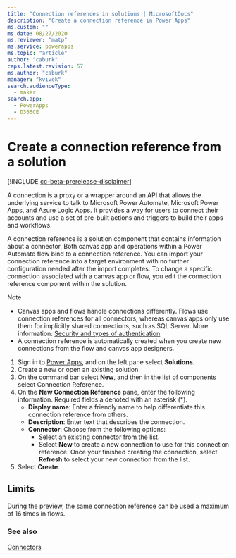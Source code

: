 ```yaml
---
title: "Connection references in solutions | MicrosoftDocs"
description: "Create a connection reference in Power Apps"
ms.custom: ""
ms.date: 08/27/2020
ms.reviewer: "matp"
ms.service: powerapps
ms.topic: "article"
author: "caburk"
caps.latest.revision: 57
ms.author: "caburk"
manager: "kvivek"
search.audienceType: 
  - maker
search.app: 
  - PowerApps
  - D365CE
---
```

# Create a connection reference from a solution

[!INCLUDE [cc-beta-prerelease-disclaimer](../../includes/cc-beta-prerelease-disclaimer.md)]

A connection  is a proxy or a wrapper around an API that allows the underlying service to talk to Microsoft Power Automate, Microsoft Power Apps, and Azure Logic Apps. It provides a way for users to connect their accounts and use a set of pre-built actions and triggers to build their apps and workflows.

A connection reference is a solution component that contains information about a connector. Both canvas app and operations within a Power Automate flow bind to a connection reference. You can import your connection reference into a target environment with no further configuration needed after the import completes. To change a specific connection associated with a canvas app or flow, you edit the connection reference component within the solution.

> [!NOTE]
>
> - Canvas apps and flows handle connections differently. Flows use connection references for all connectors, whereas canvas apps only use them for implicitly shared connections, such as SQL Server. More information: [Security and types of authentication](../canvas-apps/connections-list.md#security-and-types-of-authentication)
> - A connection reference is automatically created when you create new connections from the flow and canvas app designers.

1. Sign in to [Power Apps](https://make.powerapps.com/?utm_source=padocs&utm_medium=linkinadoc&utm_campaign=referralsfromdoc), and on the left pane select **Solutions**. 
2. Create a new or open an existing solution.
3. On the command bar select **New**, and then in the list of components select Connection Reference. 
4. On the **New Connection Reference** pane, enter the following information. Required fields a denoted with an asterisk (*).
   - **Display name**: Enter a friendly name to help differentiate this connection reference from others.
   - **Description**: Enter text that describes the connection.
   - **Connector**: Choose from the following options:
       - Select an existing connector from the list.
       - Select **New** to create a new connection to use for this connection reference. Once your finished creating the connection, select **Refresh** to select your new connection from the list.  
5. Select **Create**.

## Limits

During the preview, the same connection reference can be used a maximum of 16 times in flows.

### See also

[Connectors](/connectors/connectors)
